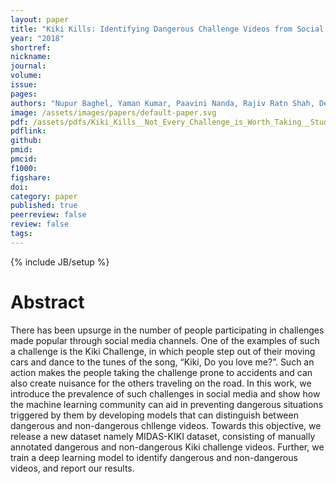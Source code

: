 ```yaml
---
layout: paper
title: "Kiki Kills: Identifying Dangerous Challenge Videos from Social Media"
year: "2018"
shortref: 
nickname: 
journal: 
volume: 
issue: 
pages:
authors: "Nupur Baghel, Yaman Kumar, Paavini Nanda, Rajiv Ratn Shah, Debanjan Mahata, Roger Zimmerman"
image: /assets/images/papers/default-paper.svg
pdf: /assets/pdfs/Kiki_Kills__Not_Every_Challenge_is_Worth_Taking__Student_Paper_.pdf
pdflink: 
github:
pmid: 
pmcid: 
f1000: 
figshare: 
doi: 
category: paper
published: true
peerreview: false
review: false
tags: 
---
```

{% include JB/setup %}

# Abstract 

There has been upsurge in the number of people participating in challenges made popular through
social media channels. One of the examples of such a challenge is the Kiki
Challenge, in which people step out of their moving cars and
dance to the tunes of the song, “Kiki, Do you love me?”.
Such an action makes the people taking the challenge prone
to accidents and can also create nuisance for the others traveling on the road. In this work, we introduce the prevalence of such challenges in social media and show how the
machine learning community can aid in preventing dangerous situations triggered by them by developing models that
can distinguish between dangerous and non-dangerous chllenge videos. Towards this objective, we release a new dataset
namely MIDAS-KIKI dataset, consisting of manually annotated dangerous and non-dangerous Kiki challenge videos.
Further, we train a deep learning model to identify dangerous and non-dangerous videos, and report our results.